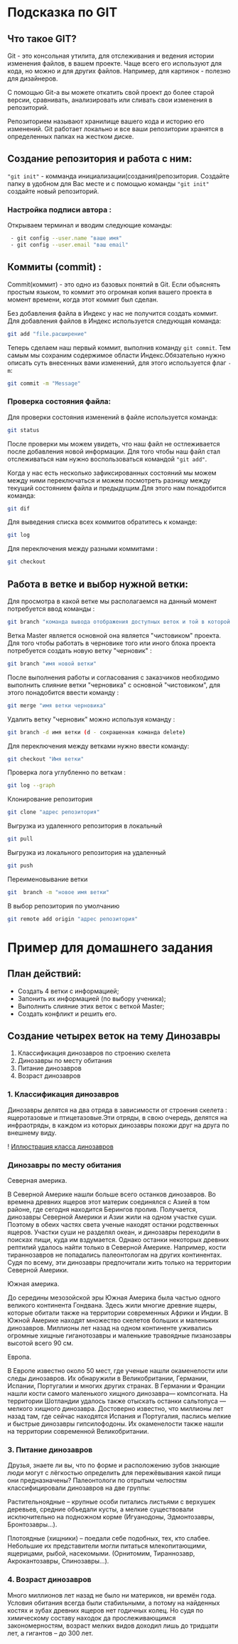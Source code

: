 # Подсказка по GIT

## Что такое GIT?
Git - это консольная утилита, для отслеживания и ведения истории изменения файлов, в вашем проекте. Чаще всего его используют для кода, но можно и для других файлов. Например, для картинок - полезно для дизайнеров.

С помощью Git-a вы можете откатить свой проект до более старой версии, сравнивать, анализировать или сливать свои изменения в репозиторий.

Репозиторием называют хранилище вашего кода и историю его изменений. Git работает локально и все ваши репозитории хранятся в определенных папках на жестком диске. 

## Создание репозитория и работа с ним:

``"git init"`` - комманда инициализации(создания)репозитория.
Создайте папку в удобном для Вас месте и с помощью команды ``"git init" `` создайте новый репозиторий.

### Настройка подписи автора :
Открываем терминал и вводим следующие команды:
```sh
 - git config --user.name "ваше имя"
 - git config --user.email "ваш email"
```

## Коммиты (commit) :
Commit(коммит) - это одно из базовых понятий в Git. Если объяснять простым языком, то коммит это огромная копия вашего проекта в момент времени, когда этот коммит был сделан.

Без добавления файла в Индекс у нас не получится создать коммит.
Для добавления файлов в Индекс используется следующая команда:

```sh 
git add "file.расширение"
```
Теперь сделаем наш первый коммит, выполнив команду ``git commit``. Тем самым мы сохраним содержимое области Индекс.Обязательно нужно описать суть внесенных вами изменений, для этого используется флаг ``-m``:
```sh
git commit -m "Message"
```
### Проверка состояния файла:
Для проверки состояния изменений в файле используется команда:
```sh
git status
```
После проверки мы можем увидеть, что наш файл не остлеживается после добавления новой информации. Для того чтобы наш файл стал отслеживаться нам нужно воспользоваться командой ``"git add"``.

Когда у нас есть несколько зафиксированных состояний мы можем между ними переключаться и можем посмотреть разницу между текущий состоянием файла и предыдущим.Для этого нам понадобится команда:

```sh 
git dif
```
Для выведения списка всех коммитов обратитесь к команде:
```sh
git log
```
Для переключения между разными коммитами :
```sh
git checkout
```
## Работа в ветке и выбор нужной ветки:

Для просмотра в какой ветке мы располагаемся на данный момент потребуется ввод команды :

```sh
git branch "команда вывода отображения доступных веток и той в которой мы находимся на текущий момент (помечена зеленый цветом)"
```
Ветка Master является основной она является "чистовиком" проекта. Для того чтобы работать в черновике того или иного блока проекта потребуется создать новую ветку "черновик" :

```sh
git branch "имя новой ветки"
```
После выполнения работы и согласования с заказчиков необходимо выполнить слияние ветки "черновика" с основной "чистовиком", для этого понадобится ввести команду :

```sh
git merge "имя ветки черновика"
```
Удалить ветку "черновик" можно используя команду :
```sh
git branch -d имя ветки (d - сокрашенная команда delete)
```
Для переключения между ветками нужно ввести команду:
```sh
git checkout "Имя ветки"
```
Проверка лога углубленно по веткам :
```sh
git log --graph
```
Клонирование репозитория
```sh
git clone "адрес репозитория"
```
Выгрузка из удаленного репозитория в локальный
```sh
git pull
```
Выгрузка из локального репозитория на удаленный
```sh
git push
```
Переименовывание ветки
```sh
git  branch -m "новое имя ветки"
```
В выбор репозитория по умолчанию
```sh
git remote add origin "адрес репозитория"
```


# Пример для домашнего задания
## План действий:
 * Создать 4 ветки с информацией;
 * Запонить их информацией (по выбору ученика);
 * Выполнить слияние этих веток с веткой Master;
 * Создать конфликт и решить его.

 ## Создание четырех веток на тему Динозавры 
  1. Классификация динозавров по строению скелета
  2. Динозавры по месту обитания
  3. Питание динозавров
  4. Возраст динозавров

### 1. Классификация динозавров
Динозавры делятся на два отряда в зависимости от строения скелета : ящеротазовые и птицетазовые.Эти отряды, в свою очередь, делятся на инфраотряды, в каждом из которых динозавры похожи друг на друга по внешнему виду.

! [Иллюстрация класса динозавров](Dino.jpeg)


### Динозавры по месту обитания
Северная америка.

В Северной Америке нашли больше всего останков динозавров. Во времена древних ящеров этот материк соединялся с Азией в том районе, где сегодня находится Берингов пролив. Получается, динозавры Северной Америки и Азии жили на одном участке суши. Поэтому в обеих частях света ученые находят останки родственных ящеров. Участки суши не разделял океан, и динозавры переходили в поисках пищи, куда им вздумается. Однако останки некоторых древних рептилий удалось найти только в Северной Америке. Например, кости тираннозавров не попадались палеонтологам на других континентах. Судя по всему, эти динозавры предпочитали жить только на территории Северной Америки.

Южная америка.


До середины мезозойской эры Южная Америка была частью одного великого континента Гондвана. Здесь жили многие древние ящеры, которые обитали также на территории современных Африки и Индии. В Южной Америке находят множество скелетов больших и маленьких динозавров. Миллионы лет назад на одном континенте уживались огромные хищные гиганотозавры и маленькие травоядные пизанозавры высотой всего 90 см.

Европа.

В Европе известно около 50 мест, где ученые нашли окаменелости или следы динозавров. Их обнаружили в Великобритании, Германии, Испании, Португалии и многих других странах.
В Германии и Франции нашли кости самого маленького хищного динозавра— компсогната. На территории Шотландии удалось также отыскать останки сальтопуса — мелкого хищного динозавра. Достоверно известно, что миллионы лет назад там, где сейчас находятся Испания и Португалия, паслись мелкие и быстрые динозавры гипсилофодоны. Их окаменелости также нашли на территории современной Великобритании.

### 3. Питание динозавров

Друзья, знаете ли вы, что по форме и расположению зубов знающие люди могут с лёгкостью определить для пережёвывания какой пищи они предназначены? Палеонтологи по отрытым челюстям классифицировали динозавров на две группы:

Растительноядные – крупные особи питались листьями с верхушек деревьев, средние объедали кусты, а мелкие существовали исключительно на подножном корме (Игуанодоны, Эдмонтозавры, Бронтозавры…).

Плотоядные (хищники) – поедали себе подобных, тех, кто слабее. Небольшие их представители могли питаться млекопитающими, ящерицами, рыбой, насекомыми. (Орнитомим, Тираннозавр, Акрокантозавры, Спинозавры…).


### 4. Возраст динозавров

Много миллионов лет назад не было ни материков, ни времён года. Условия обитания всегда были стабильными, а потому на найденных костях и зубах древних ящеров нет годичных колец. Но судя по химическому составу находок да прослеживающимся закономерностям, возраст мелких видов доходил лишь до тридцати лет, а гигантов – до 300 лет.

